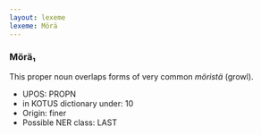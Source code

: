 ```yaml
---
layout: lexeme
lexeme: Mörä
---
```


###  Mörä₁

This proper noun overlaps forms of very common *möristä* (growl).
* UPOS:  PROPN
* in KOTUS dictionary under:  10
* Origin:  finer
* Possible NER class:  LAST

